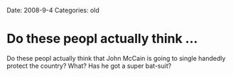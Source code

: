 Date: 2008-9-4
Categories: old

# Do these peopl actually think ...

Do these peopl actually think that John McCain is going to single handedly protect the country?  What? Has he got a super bat-suit?

